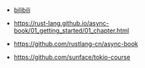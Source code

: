 

* [bilibili](https://www.bilibili.com/video/BV1Ki4y1C7gj/?spm_id_from=autoNext&vd_source=e618e1abcdd88e94562e3947be50336e)

* https://rust-lang.github.io/async-book/01_getting_started/01_chapter.html

* https://github.com/rustlang-cn/async-book

* https://github.com/sunface/tokio-course
